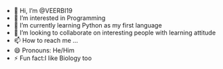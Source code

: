 - 👋 Hi, I’m @VEERBI19
- 👀 I’m interested in Programming 
- 🌱 I’m currently learning Python as my first language 
- 💞️ I’m looking to collaborate on interesting people with learning attitude
- 📫 How to reach me ...
- 😄 Pronouns: He/Him
- ⚡ Fun fact:I like Biology too 

<!---
VEERBI19/VEERBI19 is a ✨ special ✨ repository because its `README.md` (this file) appears on your GitHub profile.
You can click the Preview link to take a look at your changes.
--->
